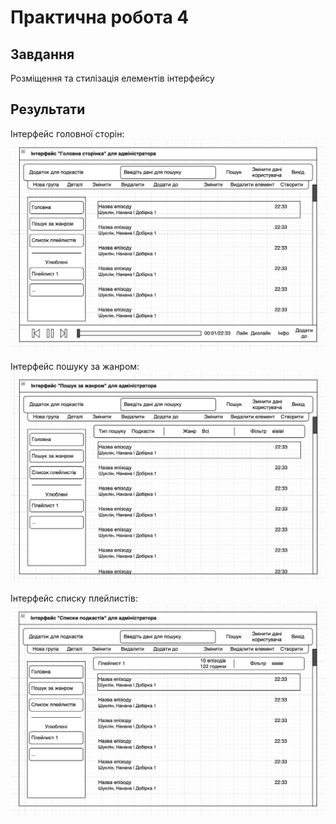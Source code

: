 # Практична робота 4

## Завдання

Розміщення та стилізація елементів інтерфейсу

## Результати

Інтерфейс головної сторін:
![](interf-general.png)

Інтерфейс пошуку за жанром:
![](interf-search.png)

Інтерфейс списку плейлистів:
![](interf-list.png)
